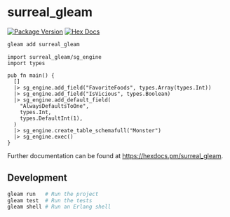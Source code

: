 # surreal_gleam

[![Package Version](https://img.shields.io/hexpm/v/surreal_gleam)](https://hex.pm/packages/surreal_gleam)
[![Hex Docs](https://img.shields.io/badge/hex-docs-ffaff3)](https://hexdocs.pm/surreal_gleam/)

```sh
gleam add surreal_gleam
```
```gleam
import surreal_gleam/sg_engine
import types

pub fn main() {
  []
  |> sg_engine.add_field("FavoriteFoods", types.Array(types.Int))
  |> sg_engine.add_field("IsVicious", types.Boolean)
  |> sg_engine.add_default_field(
    "AlwaysDefaultsToOne",
    types.Int,
    types.DefaultInt(1),
  )
  |> sg_engine.create_table_schemafull("Monster")
  |> sg_engine.exec()
}

```

Further documentation can be found at <https://hexdocs.pm/surreal_gleam>.

## Development

```sh
gleam run   # Run the project
gleam test  # Run the tests
gleam shell # Run an Erlang shell
```
